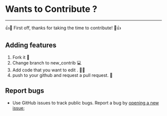 # Wants to Contribute ?
-----
👍🎉 First off, thanks for taking the time to contribute! 🎉👍

## Adding features

1. Fork it 🍴 
2. Change branch to new_contrib 💻
3. Add code that you want to edit . 👨‍💻 
4. push to your github and request a pull request. 🙋


## Report bugs
- Use GitHub issues to track public bugs. Report a bug by [opening a new issue](); 

